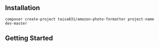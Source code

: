 
## Installation

```
composer create-project taisa831/amazon-photo-formatter project-name dev-master
```

## Getting Started
